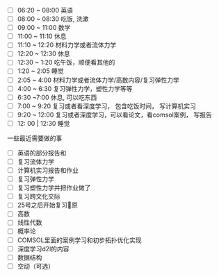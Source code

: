 - [ ] 06:20 ~ 08:00 英语
- [ ] 08:00 ~ 08:30 吃饭, 洗漱
- [ ] 09:00 ~ 11:00 数学
- [ ] 11:00 ~ 11:10 休息
- [ ] 11:10 ~ 12:20 材料力学或者流体力学
- [ ] 12:20 ~ 12:30 休息
- [ ] 12:30 ~ 1:20 吃午饭，顺便看其他的
- [ ] 1:20 ~ 2:05 睡觉
- [ ] 2:05 ~ 4:00 材料力学或者流体力学/高数内容/复习弹性力学
- [ ] 4:00 ~ 6:30 复习弹性力学，塑性力学等等
- [ ] 6:30 ~7:00 休息, 可以吃东西
- [ ] 7:00 ~ 9:20 复习或者看深度学习， 包含吃饭时间， 写计算机实习
- [ ] 9:20 ~ 12:00 复习或者深度学习，可以看论文，看comsol案例， 写报告
- [ ] 12: 00 | 12:30 睡觉

一些最近需要做的事
- [ ] 英语的部分报告和
- [ ] 复习流体力学
- [ ] 计算机实习报告和作业
- [ ] 复习弹性力学
- [ ] 复习塑性力学并把作业做了
- [ ] 复习跨文化交际
- [ ] 25号之后开始复习🐴原
- [ ] 高数
- [ ] 线性代数
- [ ] 概率论
- [ ] COMSOL里面的案例学习和初步拓扑优化实现
- [ ] 深度学习d2l的内容
- [ ] 数据结构
- [ ] 空动（可选）